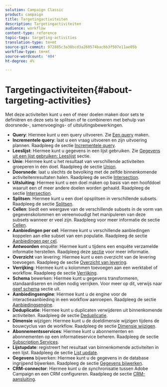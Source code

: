 ```yaml
---
solution: Campaign Classic
product: campaign
title: Targetingactiviteiten
description: Targetingactiviteiten
audience: workflow
content-type: reference
topic-tags: targeting-activities
translation-type: tm+mt
source-git-commit: 972885c3a38bcd3a260574bacbb3f507e11ae05b
workflow-type: tm+mt
source-wordcount: '404'
ht-degree: 4%

---
```



# Targetingactiviteiten{#about-targeting-activities}

Met deze activiteiten kunt u een of meer doelen maken door sets te definiëren en deze sets te splitsen of te combineren met behulp van doorsnede-, samenvoegings- of uitsluitingsbewerkingen.

* **Query**: Hiermee kunt u een query uitvoeren. Zie [Een query](../../workflow/using/query.md#creating-a-query) maken.
* **Incrementele query**: laat u een vraag uitvoeren en zijn uitvoering plannen. Raadpleeg de sectie [Incrementele query](../../workflow/using/incremental-query.md).
* **Leeslijst**: Hiermee kunt u gegevens in een lijst gebruiken. Zie [Gegevens uit een lijst gebruiken: Leeslijst](../../workflow/using/importing-data.md#using-data-from-a-list--read-list) sectie.
* **Unie**: Hiermee kunt u het resultaat van verschillende activiteiten groeperen in één doel. Raadpleeg de sectie [Union](../../workflow/using/union.md).
* **Doorsnede**: laat u slechts de bevolking met de zelfde binnenkomende activiteitenresultaten halen. Raadpleeg de sectie [Intersection](../../workflow/using/intersection.md).
* **Uitsluiting**: Hiermee kunt u een doel maken op basis van een hoofddoel waaruit een of meer andere doelen worden gehaald. Raadpleeg de sectie [Intersection](../../workflow/using/intersection.md).
* **Splitsen**: Hiermee kunt u een doel opsplitsen in verschillende subsets. Raadpleeg de sectie [Splitsen](../../workflow/using/split.md).
* **Cellen**: biedt een weergave van de verschillende subsets in de vorm van gegevenskolommen en vereenvoudigt het manipuleren van deze subsets wanneer er veel zijn. Raadpleeg voor meer informatie de sectie [Cellen](../../workflow/using/cells.md).
* **Aanbiedingen per cel**: Hiermee kunt u verschillende aanbiedingen koppelen aan elke subset van een populatie. Raadpleeg de sectie [Aanbiedingen per cel](../../workflow/using/offers-by-cell.md).
* **Antwoorden** enquête: Hiermee kunt u tijdens een enquête verzamelde informatie herstellen. Raadpleeg deze [sectie](../../web/using/getting-started-with-surveys.md) voor meer informatie.
* **Overzicht** van levering: Hiermee kunt u een overzicht van de levering toevoegen. Raadpleeg de sectie [Overzicht van levering](../../workflow/using/delivery-outline.md).
* **Verrijking**: Hiermee kunt u kolommen toevoegen aan een werktabel of workflow. Raadpleeg de sectie [Verrijking](../../workflow/using/enrichment.md).
* **Schema** bewerken: Hiermee kunt u gegevens transformeren, standaardiseren en indien nodig verrijken. Voor meer op dit, verwijs naar [geef schema](../../workflow/using/edit-schema.md) sectie uit.
* **Aanbiedingsengine**: Hiermee kunt u de engine voor de interactieaanbieding in een workflow aanroepen. Raadpleeg de sectie [Aanbiedingsengine](../../workflow/using/offer-engine.md).
* **Deduplicatie**: Hiermee kunt u duplicaten verwijderen uit binnenkomende activiteiten. Raadpleeg de sectie [Deduplicatie](../../workflow/using/deduplication.md).
* **Dimensie** wijzigen: Hiermee kunt u de doeldimensie wijzigen tijdens de bouwcyclus van de workflow. Raadpleeg de sectie [Dimensie wijzigen](../../workflow/using/change-dimension.md).
* **Abonnementsservices**: Hiermee kunt u abonnementen en abonnementen op een informatieservice beheren. Raadpleeg de sectie [Subscription Services](../../workflow/using/subscription-services.md).
* **Lijstupdate**: registreert het resultaat van binnenkomende activiteiten in een lijst. Raadpleeg de sectie [List update](../../workflow/using/list-update.md).
* **Gegevens** bijwerken: Hiermee kunt u de gegevens in de database ingrijpend bijwerken. Raadpleeg de sectie [Gegevens bijwerken](../../workflow/using/update-data.md).
* **CRM-connector**: Hiermee kunt u de synchronisatie tussen Adobe Campaign en een CRM configureren. Raadpleeg de sectie [CRM-aansluiting](../../workflow/using/crm-connector.md).

